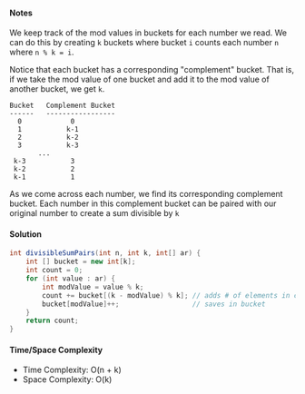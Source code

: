 #### Notes

We keep track of the mod values in buckets for each number we read. We can do this
by creating `k` buckets where bucket `i` counts each number `n` where `n % k = i`.

Notice that each bucket has a corresponding "complement" bucket. That is, if we take
the mod value of one bucket and add it to the mod value of another bucket, we get `k`.

```
Bucket   Complement Bucket
------   -----------------
  0            0
  1           k-1
  2           k-2
  3           k-3
       ...
 k-3           3
 k-2           2
 k-1           1
```

As we come across each number, we find its corresponding complement bucket. Each number in
this complement bucket can be paired with our original number to create a sum divisible by `k`

#### Solution

```java
int divisibleSumPairs(int n, int k, int[] ar) {
    int [] bucket = new int[k];
    int count = 0;
    for (int value : ar) {
        int modValue = value % k;
        count += bucket[(k - modValue) % k]; // adds # of elements in complement bucket
        bucket[modValue]++;                  // saves in bucket
    }
    return count;
}
```

#### Time/Space Complexity

- Time Complexity: O(n + k)
- Space Complexity: O(k)
